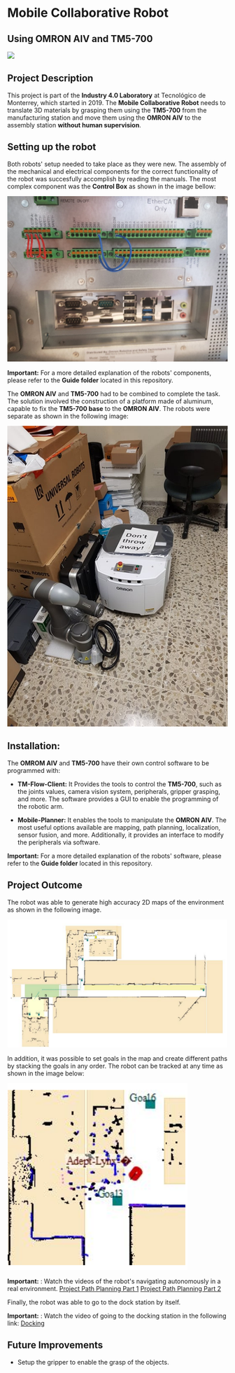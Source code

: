 # Mobile Collaborative Robot
## Using OMRON AIV and TM5-700

![](GIF/Robot.gif)

## Project Description
This project is part of the **Industry 4.0 Laboratory** at Tecnológico de Monterrey, which started in 2019. The **Mobile Collaborative Robot** needs to translate 3D materials by grasping them using the **TM5-700** from the manufacturing station and move them using the **OMRON AIV** to the assembly station **without human supervision**.

## Setting up the robot
Both robots' setup needed to take place as they were new. The assembly of the mechanical and electrical components for the correct functionality of the robot was succesfully accomplish by reading the manuals. The most complex component was the **Control Box** as shown in the image bellow:

![](Images/Control_Box.jpg)

**Important:** For a more detailed explanation of the robots' components, please refer to the **Guide folder** located in this repository. 

The **OMRON AIV** and **TM5-700** had to be combined to complete the task. The solution involved the construction of a platform made of aluminum, capable to fix the **TM5-700 base** to the **OMRON AIV**. The robots were separate as shown in the following image:

![](Images/Delivery.jpg)

## Installation:
The **OMROM AIV** and **TM5-700** have their own control software to be programmed with:

- **TM-Flow-Client:** It Provides the tools to control the **TM5-700**, such as the joints values, camera vision system, peripherals, gripper grasping, and more. The software provides a GUI to enable the programming of the robotic arm.

- **Mobile-Planner:** It enables the tools to manipulate the **OMRON AIV**. The most useful options available are mapping, path planning, localization, sensor fusion, and more. Additionally, it provides an interface to modify the peripherals via software.

**Important:** For a more detailed explanation of the robots' software, please refer to the **Guide folder** located in this repository.

## Project Outcome
The robot was able to generate high accuracy 2D maps of the environment as shown in the following image.

![](Images/Map.png)

In addition, it was possible to set goals in the map and create different paths by stacking the goals in any order. The robot can be tracked at any time as shown in the image below:

![](Images/Robot_Map.png)

**Important:** : Watch the videos of the robot's navigating autonomously in a real environment.
[Project Path Planning Part 1](https://youtu.be/hrFGWuzZCXA)
[Project Path Planning Part 2](https://youtu.be/9PuCbfTGGHI)

Finally, the robot was able to go to the dock station by itself.

**Important:** : Watch the video of going to the docking station in the following link: [Docking](https://youtu.be/GPSo1DYFkH0)

## Future Improvements
- Setup the gripper to enable the grasp of the objects.